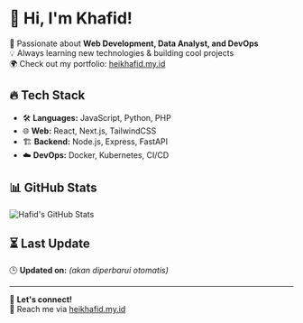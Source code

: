 # 👋 Hi, I'm Khafid!

🚀 Passionate about **Web Development, Data Analyst, and DevOps**  
💡 Always learning new technologies & building cool projects  
🌍 Check out my portfolio: [heikhafid.my.id](https://heikhafid.my.id)  

## 🔥 Tech Stack
- 🛠️ **Languages:** JavaScript, Python, PHP  
- 🌐 **Web:** React, Next.js, TailwindCSS  
- 🏗️ **Backend:** Node.js, Express, FastAPI  
- ☁️ **DevOps:** Docker, Kubernetes, CI/CD  

## 📊 GitHub Stats
![Hafid's GitHub Stats](https://github-readme-stats.vercel.app/api?username=0xmakhafid&show_icons=true&theme=radical)

## ⏳ Last Update  
🕒 **Updated on:** _(akan diperbarui otomatis)_

---
💬 **Let's connect!**  
📩 Reach me via [heikhafid.my.id](https://heikhafid.my.id) 
